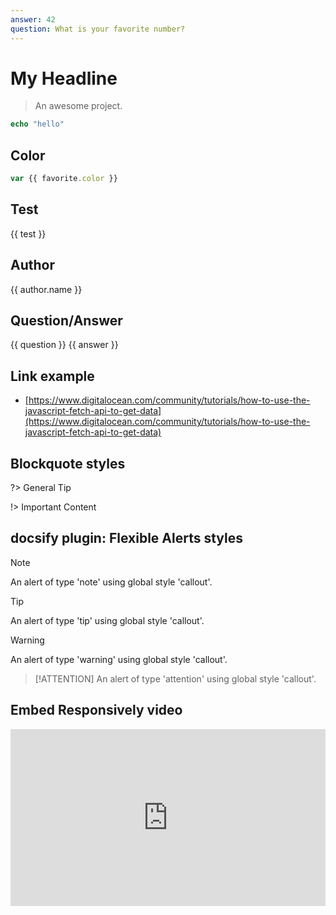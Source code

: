 ```yaml
---
answer: 42
question: What is your favorite number?
---
```


# My Headline

> An awesome project.

```php
echo "hello"
```

## Color
```js
var {{ favorite.color }}
```

## Test
{{ test }}

## Author
{{ author.name }}

## Question/Answer
{{ question }}
{{ answer }}

## Link example
- [https://www.digitalocean.com/community/tutorials/how-to-use-the-javascript-fetch-api-to-get-data](https://www.digitalocean.com/community/tutorials/how-to-use-the-javascript-fetch-api-to-get-data)


## Blockquote styles
?> General Tip

!> Important Content


## docsify plugin: Flexible Alerts styles

> [!NOTE]
> An alert of type 'note' using global style 'callout'.


> [!TIP]
> An alert of type 'tip' using global style 'callout'.

> [!WARNING]
> An alert of type 'warning' using global style 'callout'.

> [!ATTENTION]
> An alert of type 'attention' using global style 'callout'.

## Embed Responsively video

<style>.embed-container { position: relative; padding-bottom: 56.25%; height: 0; overflow: hidden; max-width: 100%; } .embed-container iframe, .embed-container object, .embed-container embed { position: absolute; top: 0; left: 0; width: 100%; height: 100%; }</style>
<div class='embed-container'>
  <iframe src='https://www.youtube.com/embed/ScMzIvxBSi4' frameborder='0' allowfullscreen></iframe>
</div>
